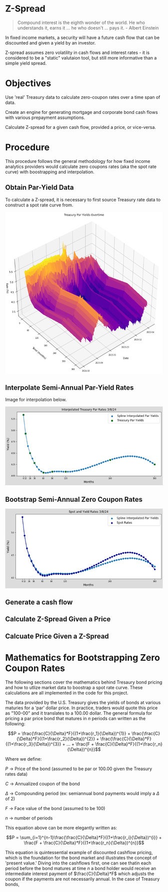 

# Z-Spread 

> Compound interest is the eighth wonder of the world. He who understands it, earns it ... he who doesn't ... pays it. - Albert Einstein

In fixed income markets, a security will have a future cash flow that can be discounted and given a yield by an investor.

Z-spread assumes zero volatility in cash flows and interest rates - it is considered to be a "static" valutaion tool, but still more informative than a simple yield spread.

# Objectives
Use 'real' Treasury data to calculate zero-coupon rates over a time span of data. 

Create an engine for generating mortgage and corporate bond cash flows with various prepayment assumptions.

Calculate Z-spread for a given cash flow, provided a price, or vice-versa.

# Procedure
This procedure follows the general methodology for how fixed income analytics providers would calculate zero coupons rates (aka the spot rate curve) with boostrapping and interpolation. 


## Obtain Par-Yield Data
To calculate a Z-spread, it is necessary to first source Treasury rate data to construct a spot rate curve from. 

![Image](https://github.com/wrcarpenter/Z-Spread/blob/main/Images/Treasury-Rates-Surface.png)

## Interpolate Semi-Annual Par-Yield Rates

Image for interpolation below. 

![Image](https://github.com/wrcarpenter/Z-Spread/blob/main/Images/Interpolated-Treasury-Curve.png)

## Bootstrap Semi-Annual Zero Coupon Rates

![Image](https://github.com/wrcarpenter/Z-Spread/blob/main/Images/Spot-Curve.png)

## Generate a cash flow 

## Calculate Z-Spread Given a Price

## Calcuate Price Given a Z-Spread
 


# Mathematics for Bootstrapping Zero Coupon Rates

The following sections cover the mathematics behind Tresaury bond pricing and how to utlize market data to boostrap a spot rate curve. These calculations are all implemented in the code for this project.

The data provided by the U.S. Treasury gives the yields of bonds at various maturies for a 'par' dollar price. In practice, traders would quote this price as "100-00" and it translates to a 100.00 dollar. The general formula for pricing a par price bond that matures in $n$ periods can written as the following:

```math
P = \frac{\frac{C}{\Delta}*F}{(1+\frac{r_1}{\Delta})^{1}} + \frac{\frac{C}{\Delta}*F}{(1+\frac{r_2}{\Delta})^{2}} + \frac{\frac{C}{\Delta}*F}{(1+\frac{r_3}{\Delta})^{3}} + ... +  \frac{F + \frac{C}{\Delta}*F}{(1+\frac{r_n}{\Delta})^{n}}
```
Where we define:

$P$ -> Price of the bond (assumed to be par or 100.00 given the Treasury rates data)

$C$ -> Annualized coupon of the bond

$\Delta$ -> Compounding period (ex: semiannual bond payments would imply a $\Delta$ of 2)

$F$ -> Face value of the bond (assumed to be 100)

$n$ -> number of periods 

This equation above can be more elegantly written as:

```math
P = \sum_{i=1}^{n-1}\frac{\frac{C}{\Delta}*F}{(1+\frac{r_i}{\Delta})^{i}} +  \frac{F + \frac{C}{\Delta}*F}{(1+\frac{r_n}{\Delta})^{n}}
```
This equation is quintessential example of discounted cashflow pricing, which is the foundation for the bond market and illustrates the concept of 'present value.' Diving into the cashflows first, one can see thatin each period before the bond matures at time $n$ a bond holder would receive an intermediate interest payment of $\frac{C}{\Delta}*F$ which adjusts the coupon if the payments are not necessarily annual. In the case of Treasury bonds, 






